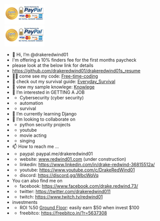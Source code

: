 <br>
<a href="https://www.paypal.com/cgi-bin/webscr?cmd=_s-xclick&hosted_button_id=ST52XKHMRTU84&source=url" target="_blank" rel="noopener noreferrer">
  <img src="media\NicePng_secure-checkout-png_1105871.png" width="25%">
</a><br>

<a href="https://www.paypal.com/cgi-bin/webscr?cmd=_s-xclick&hosted_button_id=ST52XKHMRTU84&source=url" onclick="window.open(this.href, '_blank');return false;">
  <img src="media\NicePng_secure-checkout-png_1105871.png" width="25%">
</a><br>

- 👋 Hi, I’m @drakeredwind01
- I'm offering a 10% finders fee for the first months paycheck
- please look at the below link for details
- https://github.com/drakeredwind01/drakeredwind01s_resume
- 👨‍💻 come see my code: [Free-time-coding](https://github.com/drakeredwind01/Free-time-coding)
- 🧠 check out my survival guide: [Everyday_Survival](https://github.com/drakeredwind01/Knowlege/blob/main/everyday%20survival/Everyday_Survival.md)
- 📖 view my sample knowlege: [Knowlege](https://github.com/drakeredwind01/Knowlege)
- 👀 I’m interested in GETTING A JOB
- - Cybersecurity (cyber security)
- - automation
- - survival
- 🌱 I’m currently learning Django
- 💞️ I’m looking to collaborate on 
- - python security projects
- - youtube
- - movie acting
- - singing
- 📫 How to reach me ...
- - paypal:      paypal.me/drakeredwind01
- - website:     www.redwind01.com (under construction)
- - linkedin:    https://www.linkedin.com/in/drake-redwind-36815512a/
- - youtube:     https://www.youtube.com/c/DrakeRedWind01
- - discord:     https://discord.gg/WbcWqVq
- You can also find me on
- - facebook:    https://www.facebook.com/drake.redwind.73/
- - twitter:     https://twitter.com/drakeredwind011
- - twitch:      https://www.twitch.tv/redwind01
- investments
- - ROI %50 [Ground Floor](https://app.groundfloor.us/r/q92940): easily earn $50 when invest $100 
- - freebitco:   https://freebitco.in/?r=5637308



<!---
drakeredwind01/drakeredwind01 is a ✨ special ✨ repository because its `README.md` (this file) appears on your GitHub profile.
You can click the Preview link to take a look at your changes.
--->
